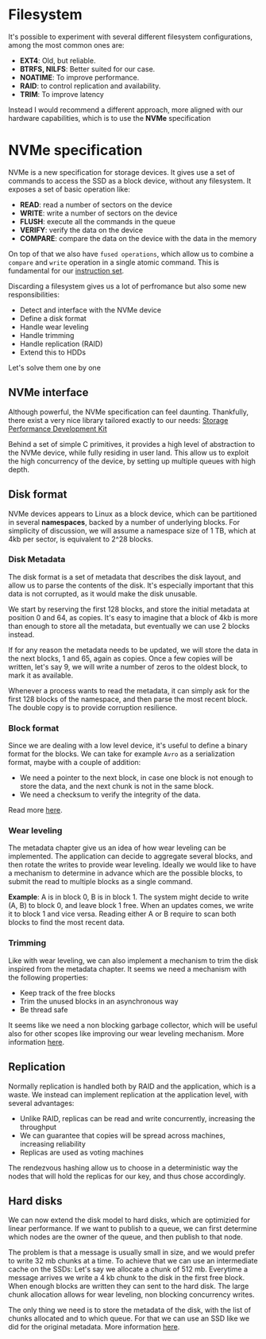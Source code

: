 # Filesystem 

It's possible to experiment with several different filesystem configurations,
among the most common ones are:

- **EXT4**: Old, but reliable. 
- **BTRFS, NILFS**: Better suited for our case.
- **NOATIME**: To improve performance.
- **RAID**: to control replication and availability.
- **TRIM**: To improve latency

Instead I would recommend a different approach, more aligned with our hardware 
capabilities, which is to use the **NVMe** specification

# NVMe specification

NVMe is a new specification for storage devices. It gives use a set of commands
to access the SSD as a block device, without any filesystem. It exposes a set 
of basic operation like:

- **READ**: read a number of sectors on the device
- **WRITE**: write a number of sectors on the device
- **FLUSH**: execute all the commands in the queue
- **VERIFY**: verify the data on the device
- **COMPARE**: compare the data on the device with the data in the memory

On top of that we also have `fused operations`, which allow us to combine
a `compare` and `write` operation in a single atomic command. This is 
fundamental for our [instruction set](../architecture/instructionSet.md).

Discarding a filesystem gives us a lot of perfromance but also
some new responsibilities:

- Detect and interface with the NVMe device
- Define a disk format
- Handle wear leveling
- Handle trimming
- Handle replication (RAID)
- Extend this to HDDs

Let's solve them one by one

## NVMe interface

Although powerful, the NVMe specification can feel daunting. Thankfully, 
there exist a very nice library tailored exactly to our needs:
[Storage Performance Development Kit](https://spdk.io/)

Behind a set of simple C primitives, it provides a high level of abstraction
to the NVMe device, while fully residing in user land. This allow us 
to exploit the high concurrency of the device, by setting up multiple queues
with high depth.

## Disk format

NVMe devices appears to Linux as a block device, which can be partitioned 
in several **namespaces**, backed by a number of underlying blocks. For 
simplicity of discussion, we will assume a namespace size of 1 TB, 
which at 4kb per sector, is equivalent to 2^28 blocks.

### Disk Metadata

The disk format is a set of metadata that describes the disk layout, and 
allow us to parse the contents of the disk. It's especially important
that this data is not corrupted, as it would make the disk unusable.

 We start by reserving the first 128 blocks, and store
the initial metadata at position 0 and 64, as copies. It's easy to 
 imagine that a block of 4kb is more than enough to
 store all the metadata, but eventually we can use 2 blocks instead.

If for any reason the metadata needs to be updated, we will store the
data in the next blocks, 1 and 65, again as copies. Once a few copies 
will be written, let's say 9, we will write a number of zeros to the 
oldest block, to mark it as available.

Whenever a process wants to read the metadata, it can simply ask for
the first 128 blocks of the namespace, and then parse the most recent
block. The double copy is to provide corruption resilience.

### Block format

Since we are dealing with a low level device, it's useful to define
a binary format for the blocks. We can take for example `Avro` as a 
 serialization format, maybe with a couple of addition:

- We need a pointer to the next block, in case one block is not enough
to store the data, and the next chunk is not in the same block.
- We need a checksum to verify the integrity of the data.

Read more [here](blockFormat.md).

### Wear leveling

The metadata chapter give us an idea of how wear leveling can be implemented. The
application can decide to aggregate several blocks, and then rotate the writes
to provide wear leveling. Ideally we would like to have a mechanism
to determine in advance which are the possible blocks, to submit the read to multiple
blocks as a single command.

**Example**: A is in block 0, B is in block 1. The system might decide to write
(A, B) to block 0, and leave block 1 free. When an updates comes, we write 
it to block 1 and vice versa. Reading either A or B require to scan both 
blocks to find the most recent data.

### Trimming

Like with wear leveling, we can also implement a mechanism to trim the disk inspired 
from the metadata chapter. It seems we need a mechanism with the following properties:

- Keep track of the free blocks
- Trim the unused blocks in an asynchronous way
- Be thread safe

It seems like we need a non blocking garbage collector, which will be useful also 
for other scopes like improving our wear leveling mechanism. More information [here](hashTable.md).

## Replication

Normally replication is handled both by RAID and the application, which is a waste.
We instead can implement replication at the application level, with several advantages:

- Unlike RAID, replicas can be read and write concurrently, increasing the throughput
- We can guarantee that copies will be spread across machines, increasing reliability
- Replicas are used as voting machines

The rendezvous hashing allow us to choose in a deterministic way the nodes
that will hold the replicas for our key, and thus chose accordingly.

## Hard disks

We can now extend the disk model to hard disks, which are optimizied for linear 
performance. If we want to publish to a queue, we can first determine which
nodes are the owner of the queue, and then publish to that node.

The problem is that a message is usually small in size, and we would prefer to write
32 mb chunks at a time. To achieve that we can use an intermediate cache on the 
SSDs: Let's say we allocate a chunk of 512 mb. Everytime a message arrives
we write a 4 kb chunk to the disk in the first free block. When enough blocks
are written they can sent to the hard disk. The large chunk allocation allows
for wear leveling, non blocking concurrency writes.

The only thing we need is to store the metadata of the disk, with the list of chunks 
allocated and to which queue. For that we can use an SSD like we did for the original metadata.
More information [here](sata.md).
